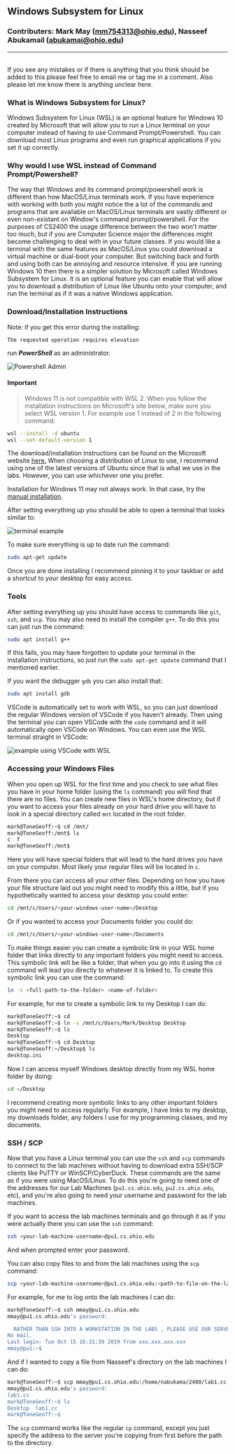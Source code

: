 ## Windows Subsystem for Linux
### Contributers: Mark May (mm754313@ohio.edu), Nasseef Abukamail (abukamai@ohio.edu)
---
<br>
If you see any mistakes or if there is anything that you think should be added to this please feel free to email me or tag me in a
comment. Also please let me know there is anything unclear here.


### What is Windows Subsystem for Linux?

Windows Subsystem for Linux (WSL) is an optional feature for Windows 10 created by Microsoft that will allow you to run a Linux terminal 
on your computer instead of having to use Command Prompt/Powershell. You can download most Linux programs and even run graphical applications
if you set it up correctly.

### Why would I use WSL instead of Command Prompt/Powershell?

The way that Windows and its command prompt/powershell work is different than how MacOS/Linux terminals work. If you have experience 
with working with both you might notice the a lot of the commands and programs that are available on MacOS/Linux terminals are vastly
different or even non-existant on Window's command prompt/powershell. For the purposes of CS2400 the usage difference between the two
won't matter too much, but if you are Computer Science major the differences might become challenging to deal with in your future classes.
If you would like a terminal with the same features as MacOS/Linux you could download a virtual machine or dual-boot your computer. But
switching back and forth and using both can be annoying and resource intensive. If you are running Windows 10 then there is a simpler
solution by Microsoft called Windows Subsystem for Linux. It is an optional feature you can enable that will allow you to download a 
distribution of Linux like Ubuntu onto your computer, and run the terminal as if it was a native Windows application.

### Download/Installation Instructions
Note: if you get this error during the installing:
 ```bash 
The requested operation requires elevation
```
run ***PowerShell*** as an administrator.

![Powershell Admin](powershell-admin.jpg)

#### Important 
> Windows 11 is not compatible with WSL 2. When you follow the installation instructions on Microsoft's site below, make sure you select WSL version 1.
> For example use 1 instead of 2 in the following command:

  ```bash
  wsl --install -d ubuntu 
  wsl --set-default-version 1
  ```

The download/installation instructions can be found on the Microsoft website [here.](https://docs.microsoft.com/en-us/windows/wsl/install-win10)
When choosing a distribution of Linux to use, I recommend using one of the latest versions of Ubuntu since that is what we use in the labs. However, you can use whichever one you prefer. 

Installation for Windows 11 may not always work. In that case, try the [manual installation](https://learn.microsoft.com/en-us/windows/wsl/install-manual). 

After setting everything up you should be able to open a terminal that looks similar to:

![terminal example](WSL_Terminal.png)

To make sure everything is up to date run the command:

```bash
sudo apt-get update
```

Once you are done installing I recommend pinning it to your taskbar or add a shortcut to your desktop for easy access.

### Tools

After setting everything up you should have access to commands like `git`, `ssh`, and `scp`. You may also need to install the compiler `g++`.
To do this you can just run the command:

```bash
sudo apt install g++
```

If this fails, you may have forgotten to update your terminal in the installation instructions, so just run the `sudo apt-get update` command
that I mentioned earlier.

If you want the debugger `gdb` you can also install that:

```bash
sudo apt install gdb
```

VSCode is automatically set to work with WSL, so you can just download the regular Windows version of VSCode if you haven't already.
Then using the terminal you can open VSCode with the `code` command and it will automatically open VSCode on Windows. You can even use
the WSL terminal straight in VSCode:

![example using VSCode with WSL](WSL_VSCode.png)

### Accessing your Windows Files

When you open up WSL for the first time and you check to see what files you have in your home folder (using the `ls` command) you will
find that there are no files. You can create new files in WSL's home directory, but if you want to access your files already on your
hard drive you will have to look in a special directory called `mnt` located in the root folder.

```bash
mark@ToneGeoff:~$ cd /mnt/
mark@ToneGeoff:/mnt$ ls
c  f
mark@ToneGeoff:/mnt$    
```

Here you will have special folders that will lead to the hard drives you have on your computer. Most likely your regular files will be
located in `c`.

From there you can access all your other files. Depending on how you have your file structure laid out you might need to modify this a
little, but if you hypothetically wanted to access your desktop you could enter:

```bash
cd /mnt/c/Users/<your-windows-user-name>/Desktop
```

Or if you wanted to access your Documents folder you could do:

```bash
cd /mnt/c/Users/<your-windows-user-name>/Documents
```

To make things easier you can create a symbolic link in your WSL home folder that links directly to any important folders you might
need to access. This symbolic link will be like a folder, that when you go into it using the `cd` command will lead you directly to
whatever it is linked to. To create this symbolic link you can use the command:

```bash
ln -s <full-path-to-the-folder> <name-of-folder>
```

For example, for me to create a symbolic link to my Desktop I can do:

```bash
mark@ToneGeoff:~$ cd
mark@ToneGeoff:~$ ln -s /mnt/c/Users/Mark/Desktop Desktop
mark@ToneGeoff:~$ ls
Desktop
mark@ToneGeoff:~$ cd Desktop
mark@ToneGeoff:~/Desktop$ ls
desktop.ini
```

Now I can access myself Windows desktop directly from my WSL home folder by doing:

```bash
cd ~/Desktop
```

I recommend creating more symbolic links to any other important folders you might need to access regularly. For example, I have links
to my desktop, my downloads folder, any folders I use for my programming classes, and my documents.

### SSH / SCP

Now that you have a Linux terminal you can use the `ssh` and `scp` commands to connect to the lab machines without having to download 
extra SSH/SCP clients like PuTTY or WinSCP/CyberDuck. These commands are the same as if you were using MacOS/Linux. To do this you're
going to need one of the addresses for our Lab Machines (`pu1.cs.ohio.edu`, `pu2.cs.ohio.edu`, etc), and you're also going to need
your username and password for the lab machines.

If you want to access the lab machines terminals and go through it as if you were actually there you can use the `ssh` command:

```bash
ssh <your-lab-machine-username>@pu1.cs.ohio.edu
```

And when prompted enter your password.

You can also copy files to and from the lab machines using the `scp` command:

```bash
scp <your-lab-machine-username>@pu1.cs.ohio.edu:<path-to-file-on-the-lab-machines> <path-on-your-machine-where-you-want-to-copy-to>
```

For example, for me to log onto the lab machines I can do:

```bash
mark@ToneGeoff:~$ ssh mmay@pu1.cs.ohio.edu
mmay@pu1.cs.ohio.edu's password:

  RATHER THAN SSH INTO A WORKSTATION IN THE LABS , PLEASE USE OUR SERVERS.
No mail.
Last login: Tue Oct 15 16:31:39 2019 from xxx.xxx.xxx.xxx
mmay@pu1:~$ 
```

And if I wanted to copy a file from Nasseef's directory on the lab machines I can do:

```bash
mark@ToneGeoff:~$ scp mmay@pu1.cs.ohio.edu:/home/nabukama/2400/lab1.cc .
mmay@pu1.cs.ohio.edu's password:
lab1.cc                                                                                                 100%  409     8.5KB/s   00:00
mark@ToneGeoff:~$ ls
Desktop  lab1.cc
mark@ToneGeoff:~$
```

The `scp` command works like the regular `cp` command, except you just specify the address to the server you're copying from first before
the path to the directory.
